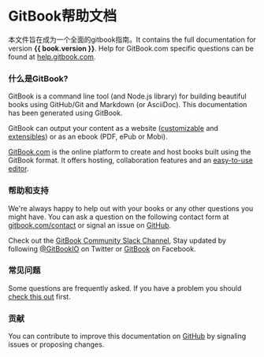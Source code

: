 # GitBook帮助文档

本文件旨在成为一个全面的gitbook指南。It contains the full documentation for version **{{ book.version }}**. Help for GitBook.com specific questions can be found at [help.gitbook.com](https://help.gitbook.com).

### 什么是GitBook?

GitBook is a command line tool (and Node.js library) for building beautiful books using GitHub/Git and Markdown (or AsciiDoc). This documentation has been generated using GitBook.

GitBook can output your content as a website ([customizable](themes/README.md) and [extensibles](plugins/README.md)) or as an ebook (PDF, ePub or Mobi).

[GitBook.com](https://www.gitbook.com) is the online platform to create and host books built using the GitBook format. It offers hosting, collaboration features and an [easy-to-use editor](https://www.gitbook.com/editor).

### 帮助和支持

We're always happy to help out with your books or any other questions you might have. You can ask a question on the following contact form at [gitbook.com/contact](https://www.gitbook.com/contact) or signal an issue on [GitHub](https://github.com/GitbookIO/gitbook).

Check out the [GitBook Community Slack Channel](https://slack.gitbook.com), Stay updated by following [@GitBookIO](https://twitter.com/GitBookIO) on Twitter or [GitBook](https://www.facebook.com/gitbookcom) on Facebook.

### 常见问题

Some questions are frequently asked. If you have a problem you should [check this out](faq.md) first.

### 贡献

You can contribute to improve this documentation on [GitHub](https://github.com/GitbookIO/gitbook) by signaling issues or proposing changes.

